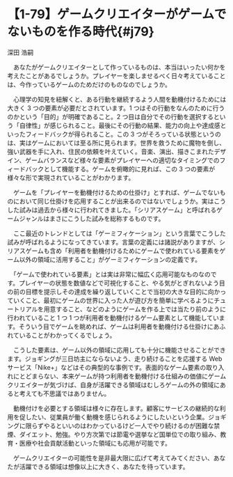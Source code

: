 # 【1-79】ゲームクリエイターがゲームでないものを作る時代{#j79}

<div class="author">深田 浩嗣</div>

　あなたがゲームクリエイターとして作っているものは、本当はいったい何かを考えたことがあるでしょうか。プレイヤーを楽しませるべく日々考えていることは、今作っているゲームのためだけのものなのでしょうか。

　心理学の知見を紐解くと、ある行動を継続するよう人間を動機付けるためには大きく 3 つの要素が必要だとされています。1 つはその行動をなんのために行うのかという「目的」が明確であること。2 つ目は自分でその行動を選択するという「自律性」が感じられること。最後にその行動の結果、能力の向上や達成感といったフィードバックが得られること。この 3 つがそろっている状態というのは、実はゲームにおいては至る所に見られます。世界を救うために魔物を倒し、強い武器を手に入れ、住民の依頼を叶えていく。音楽、演出、描きこまれたデザイン、ゲームバランスなど様々な要素がプレイヤーへの適切なタイミングでのフィードバックとして機能する。ゲームを俯瞰的に見れば、この 3 つの要素が様々な形で実現されていることがわかります。

　ゲームを「プレイヤーを動機付けるための仕掛け」とすれば、ゲームでないものにおいて同じ仕掛けを応用することが出来るのではないでしょうか。実はこうした試みは過去から様々に行われてきました。「シリアスゲーム」と呼ばれるゲームジャンルはまさにこうした試みを総称するものです。

　ここ最近のトレンドとしては「ゲーミフィケーション」という言葉でこうした試みが呼ばれるようになってきています。言葉の定義には諸説がありますが、シリアスゲームも含め「利用者を動機付けるためにゲームで使われている要素をゲーム以外の領域に活用すること」がゲーミフィケーションの定義です。

　「ゲームで使われている要素」とは実は非常に幅広く応用可能なものなのです。プレイヤーの状態を数値などで可視化すること、やる気がとぎれないよう目の前の目標を提示しその達成を繰り返していくことで当初の大きな目的に向かっていくこと、最初にゲームの世界に入った人が遊び方を簡単に学べるようにチュートリアルを用意すること、などのようにゲームを作る上では当たり前のように行われていること 1 つ 1 つが利用者を動機付けるゲーム要素として機能しています。そういう目でゲームを眺めれば、ゲームは利用者を動機付ける仕掛けにあふれていることがわかってくるでしょう。

　こうした要素は、ゲーム以外の領域に応用しても十分に機能させることができます。ジョギングが三日坊主にならないよう、走り続けることを応援する Web サービス「Nike+」などはその典型的な事例です。表面的なゲーム要素の取り入れにとどまらない、本来ゲームが持つ利用者を動機付ける仕組みの価値にゲームクリエイターが気づけば、自身が活躍できる領域はむしろゲームの外の領域にあると考えても不思議ではありません。

　動機付けを必要とする領域は様々に存在します。顧客にサービスの継続的な利用を促したい、従業員が働く動機を感じられるようにしたいという企業。ジョギングに限らずやるといいのはわかっているけど一人でやり続けるのが困難な禁煙、ダイエット、勉強。やり方次第では節電や選挙など国単位での取り組み、教育・医療や社会貢献活動といった領域にも応用が可能です。

　ゲームクリエイターの可能性を是非最大限に広げて考えてみてください、あなたが活躍できる領域は想像以上に大きく、あなたを待っています。
